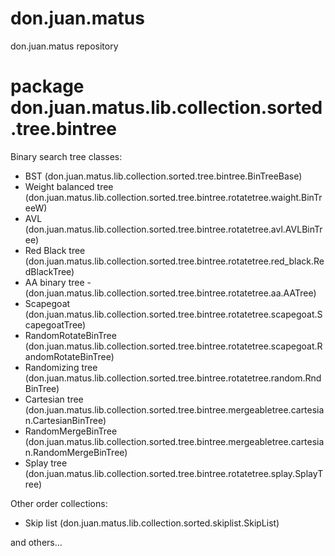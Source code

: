 # don.juan.matus
don.juan.matus repository

# package don.juan.matus.lib.collection.sorted.tree.bintree

Binary search tree classes:

  - BST (don.juan.matus.lib.collection.sorted.tree.bintree.BinTreeBase)
  - Weight balanced tree (don.juan.matus.lib.collection.sorted.tree.bintree.rotatetree.waight.BinTreeW)
  - AVL (don.juan.matus.lib.collection.sorted.tree.bintree.rotatetree.avl.AVLBinTree)
  - Red Black tree (don.juan.matus.lib.collection.sorted.tree.bintree.rotatetree.red_black.RedBlackTree)
  - AA binary tree - (don.juan.matus.lib.collection.sorted.tree.bintree.rotatetree.aa.AATree)
  - Scapegoat (don.juan.matus.lib.collection.sorted.tree.bintree.rotatetree.scapegoat.ScapegoatTree)
  - RandomRotateBinTree (don.juan.matus.lib.collection.sorted.tree.bintree.rotatetree.scapegoat.RandomRotateBinTree)
  - Randomizing tree (don.juan.matus.lib.collection.sorted.tree.bintree.rotatetree.random.RndBinTree)
  - Cartesian tree (don.juan.matus.lib.collection.sorted.tree.bintree.mergeabletree.cartesian.CartesianBinTree)
  - RandomMergeBinTree (don.juan.matus.lib.collection.sorted.tree.bintree.mergeabletree.cartesian.RandomMergeBinTree)
  - Splay tree (don.juan.matus.lib.collection.sorted.tree.bintree.rotatetree.splay.SplayTree)
  
Other order collections:

   - Skip list (don.juan.matus.lib.collection.sorted.skiplist.SkipList)  

and others...
